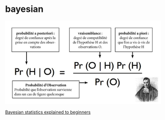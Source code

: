 # bayesian

![bayesian equation](bayesian.jpg)

[Bayesian statistics explained to beginners](https://www.analyticsvidhya.com/blog/2016/06/bayesian-statistics-beginners-simple-english/)

